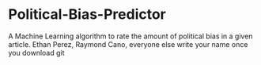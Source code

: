 # Political-Bias-Predictor
A Machine Learning algorithm to rate the amount of political bias in a given article.
Ethan Perez, Raymond Cano, everyone else write your name once you download git
